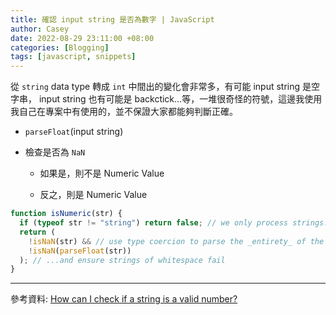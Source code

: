 ```yaml
---
title: 確認 input string 是否為數字 | JavaScript
author: Casey
date: 2022-08-29 23:11:00 +08:00
categories: [Blogging]
tags: [javascript, snippets]
---
```


從 `string` data type 轉成 `int` 中間出的變化會非常多，有可能 input string 是空字串， input string 也有可能是 backctick...等，一堆很奇怪的符號，這邊我使用我自己在專案中有使用的，並不保證大家都能夠判斷正確。

- `parseFloat`(input string)

- 檢查是否為 `NaN`

  - 如果是，則不是 Numeric Value

  - 反之，則是 Numeric Value

```js
function isNumeric(str) {
  if (typeof str != "string") return false; // we only process strings!
  return (
    !isNaN(str) && // use type coercion to parse the _entirety_ of the string (`parseFloat` alone does not do this)...
    !isNaN(parseFloat(str))
  ); // ...and ensure strings of whitespace fail
}
```

---

參考資料: [How can I check if a string is a valid number?](https://stackoverflow.com/questions/175739/how-can-i-check-if-a-string-is-a-valid-number)
